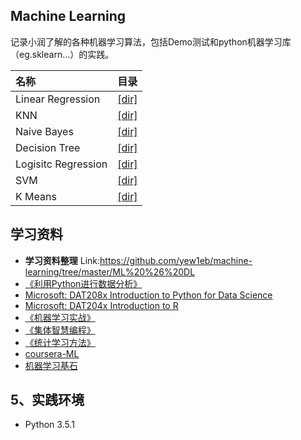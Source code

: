 ﻿## Machine Learning
记录小润了解的各种机器学习算法，包括Demo测试和python机器学习库（eg.sklearn...）的实践。

|名称                  |目录         |
|:--------------------|-------------|
| Linear Regression   | [[dir]](https://github.com/zhourunlai/machine-learning-algorithm/tree/master/logistic-regression)|
| KNN                 | [[dir]](https://github.com/zhourunlai/machine-learning-algorithm/tree/master/KNN)|
| Naive Bayes         | [[dir]](https://github.com/zhourunlai/machine-learning-algorithm/tree/master/Naive-bayes)|
| Decision Tree       | [[dir]](https://github.com/zhourunlai/machine-learning-algorithm/tree/master/decision-tree)|
| Logisitc Regression | [[dir]](https://github.com/zhourunlai/machine-learning-algorithm/tree/master/logistic-regression)|
| SVM                 | [[dir]](https://github.com/zhourunlai/machine-learning-algorithm/tree/master/SVM)|
| K Means             | [[dir]](https://github.com/zhourunlai/machine-learning-algorithm/tree/master/K-Means)|

## 学习资料
* __学习资料整理__ Link:<https://github.com/yew1eb/machine-learning/tree/master/ML%20%26%20DL>
* [《利用Python进行数据分析》](http://book.douban.com/subject/25779298/)
* [Microsoft: DAT208x Introduction to Python for Data Science](https://courses.edx.org/courses/course-v1:Microsoft+DAT208x+1T2016)
* [Microsoft: DAT204x Introduction to R](https://courses.edx.org/courses/course-v1:Microsoft+DAT204x+1T2016/)  
* [《机器学习实战》](http://book.douban.com/subject/24703171/)
* [《集体智慧编程》](http://book.douban.com/subject/3288908/)
* [《统计学习方法》](http://book.douban.com/subject/10590856/)
* [ coursera-ML](https://www.coursera.org/learn/machine-learning)
* [ 机器学习基石](https://www.coursera.org/course/ntumlone)

## 5、实践环境
* Python 3.5.1
